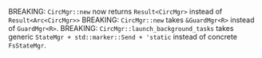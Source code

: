 BREAKING: `CircMgr::new` now returns `Result<CircMgr>` instead of `Result<Arc<CircMgr>>`
BREAKING: `CircMgr::new` takes `&GuardMgr<R>` instead of `GuardMgr<R>`.
BREAKING: `CircMgr::launch_background_tasks` takes generic `StateMgr + std::marker::Send + 'static` instead of concrete `FsStateMgr`.
